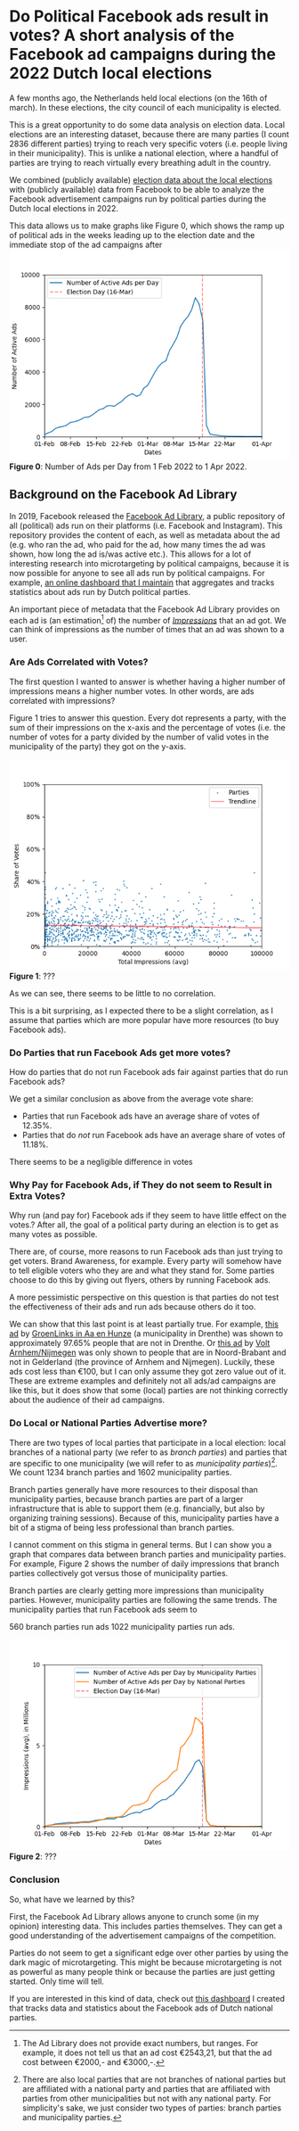 # Do Political Facebook ads result in votes? A short analysis of the Facebook ad campaigns during the 2022 Dutch local elections
<!-- Date range -->
<!-- Interesting dataset: many parties, very localized impressions -->
<!-- Caveat about automatic data -->
<!-- microtargeting -->

A few months ago, the Netherlands held local elections (on the 16th of march). In these elections, the city council of each municipality is elected.

This is a great opportunity to do some data analysis on election data. Local elections are an interesting dataset, because there are many parties (I count 2836 different parties) trying to reach very specific voters (i.e. people living in their municipality). This is unlike a national election, where a handful of parties are trying to reach virtually every breathing adult in the country.

We combined (publicly available) [election data about the local elections](https://data.overheid.nl/dataset/verkiezingsuitslagen-gemeenteraad-2022) with (publicly available) data from Facebook to be able to analyze the Facebook advertisement campaigns run by political parties during the Dutch local elections in 2022.

This data allows us to make graphs like Figure 0, which shows the ramp up of political ads in the weeks leading up to the election date and the immediate stop of the ad campaigns after
![Number of ads graph](number-of-ads.png)
**Figure 0**: Number of Ads per Day from 1 Feb 2022 to 1 Apr 2022.

## Background on the Facebook Ad Library

In 2019, Facebook released the [Facebook Ad Library](https://www.facebook.com/ads/library/), a public repository of all (political) ads run on their platforms (i.e. Facebook and Instagram). This repository provides the content of each, as well as metadata about the ad (e.g. who ran the ad, who paid for the ad, how many times the ad was shown, how long the ad is/was active etc.). This allows for a lot of interesting research into microtargeting by political campaigns, because it is now possible for anyone to see all ads run by political campaigns. For example, [an online dashboard that I maintain](https://joren485.github.io/DutchPoliticalFacebookAdComparision/) that aggregates and tracks statistics about ads run by Dutch political parties.

An important piece of metadata that the Facebook Ad Library provides on each ad is (an estimation[^0] of) the number of [*Impressions*](https://www.facebook.com/business/help/675615482516035) that an ad got. We can think of impressions as the number of times that an ad was shown to a user.

### Are Ads Correlated with Votes?

The first question I wanted to answer is whether having a higher number of impressions means a higher number votes. In other words, are ads correlated with impressions?

Figure 1 tries to answer this question. Every dot represents a party, with the sum of their impressions on the x-axis and the percentage of votes (i.e. the number of votes for a party divided by the number of valid votes in the municipality of the party) they got on the y-axis.
<!-- Figure 1 does not show all data -->
![Impressions x Votes Share Graph](impressions-votes-graph.png)
**Figure 1**: ???

As we can see, there seems to be little to no correlation.

This is a bit surprising, as I expected there to be a slight correlation, as I assume that parties which are more popular have more resources (to buy Facebook ads).

### Do Parties that run Facebook Ads get more votes?

How do parties that do not run Facebook ads fair against parties that do run Facebook ads?

We get a similar conclusion as above from the average vote share:

* Parties that run Facebook ads have an average share of votes of 12.35%.
* Parties that do *not* run Facebook ads have an average share of votes of 11.18%.

There seems to be a negligible difference in votes

### Why Pay for Facebook Ads, if They do not seem to Result in Extra Votes?

Why run (and pay for) Facebook ads if they seem to have little effect on the votes.? After all, the goal of a political party during an election is to get as many votes as possible.

There are, of course, more reasons to run Facebook ads than just trying to get voters. Brand Awareness, for example. Every party will somehow have to tell eligible voters who they are and what they stand for. Some parties choose to do this by giving out flyers, others by running Facebook ads.

A more pessimistic perspective on this question is that parties do not test the effectiveness of their ads and run ads because others do it too.

We can show that this last point is at least partially true. For example, [this ad](https://www.facebook.com/ads/library/?id=661407301656722) by [GroenLinks in Aa en Hunze](https://aaenhunze.groenlinks.nl/) (a municipality in Drenthe) was shown to approximately 97.65% people that are not in Drenthe. Or [this ad](https://www.facebook.com/ads/library/?id=656135622396834) by [Volt Arnhem/Nijmegen](https://arnhemnijmegen.volteuropa.org/) was only shown to people that are in Noord-Brabant and not in Gelderland (the province of Arnhem and Nijmegen). Luckily, these ads cost less than €100, but I can only assume they got zero value out of it. These are extreme examples and definitely not all ads/ad campaigns are like this, but it does show that some (local) parties are not thinking correctly about the audience of their ad campaigns.

### Do Local or National Parties Advertise more?

There are two types of local parties that participate in a local election: local branches of a national party (we refer to as *branch parties*) and parties that are specific to one municipality (we will refer to as *municipality parties*)[^1]. We count 1234 branch parties and 1602 municipality parties.

Branch parties generally have more resources to their disposal than municipality parties, because branch parties are part of a larger infrastructure that is able to support them (e.g. financially, but also by organizing training sessions). Because of this, municipality parties have a bit of a stigma of being less professional than branch parties.

I cannot comment on this stigma in general terms. But I can show you a graph that compares data between branch parties and municipality parties. For example, Figure 2 shows the number of daily impressions that branch parties collectively got versus those of municipality parties.

Branch parties are clearly getting more impressions than municipality parties. However, municipality parties are following the same trends. The municipality parties that run Facebook ads seem to

560 branch parties run ads
1022 municipality parties run ads.

![National vs non-national impressions](national-vs-non-national.png)
**Figure 2**: ???

### Conclusion
<!-- no correlation -->
So, what have we learned by this?

First, the Facebook Ad Library allows anyone to crunch some (in my opinion) interesting data. This includes parties themselves. They can get a good understanding of the advertisement campaigns of the competition.

Parties do not seem to get a significant edge over other parties by using the dark magic of microtargeting. This might be because microtargeting is not as powerful as many people think or because the parties are just getting started. Only time will tell.

If you are interested in this kind of data, check out [this dashboard](https://joren485.github.io/DutchPoliticalFacebookAdComparision/) I created that tracks data and statistics about the Facebook ads of Dutch national parties.

[^0]: The Ad Library does not provide exact numbers, but ranges. For example, it does not tell us that an ad cost €2543,21, but that the ad cost between €2000,- and €3000,-.

[^1]: There are also local parties that are not branches of national parties but are affiliated with a national party and parties that are affiliated with parties from other municipalities but not with any national party. For simplicity's sake, we just consider two types of parties: branch parties and municipality parties.
